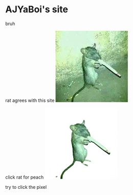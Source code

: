 # AJYaBoi's site

bruh

rat agrees with this site
[![rat agrees with this site](https://raw.githubusercontent.com/AJYaBoi/ajyaboi.github.io/main/Images/images.jpeg)](https://raw.githubusercontent.com/AJYaBoi/ajyaboi.github.io/main/Images/bruhmonment.txt)

click rat for peach
[![click rat for peaches](https://github.com/AJYaBoi/ajyaboi.github.io/blob/main/Images/rat.png?raw=true)](https://github.com/AJYaBoi/ajyaboi.github.io/blob/main/Videos/Snaptik_7115551216796585262_doongle-obumperstine.mp4?raw=true)

try to click the pixel
[![h](https://raw.githubusercontent.com/AJYaBoi/ajyaboi.github.io/main/Images/pixel.png)](/SiteData/)
